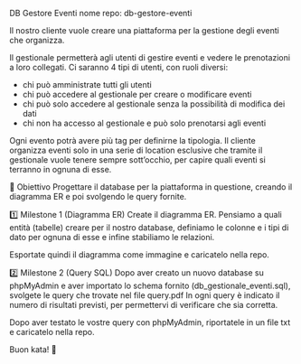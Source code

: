 DB Gestore Eventi
nome repo: db-gestore-eventi

Il nostro cliente vuole creare una  piattaforma per la gestione degli eventi che organizza.

Il gestionale permetterà agli utenti di gestire eventi  e vedere le prenotazioni a loro collegati. 
Ci saranno 4 tipi di utenti, con ruoli diversi: 
- chi può amministrate tutti gli utenti
- chi può accedere al gestionale per creare o modificare eventi
- chi può solo accedere al gestionale senza la possibilità di modifica dei dati
- chi non ha accesso al gestionale e può solo prenotarsi agli eventi

Ogni evento potrà avere più tag  per definirne la tipologia.
Il cliente organizza eventi solo in una serie di location esclusive che tramite il gestionale vuole tenere sempre sott’occhio, per capire quali eventi si terranno in ognuna di esse.

🎯 Obiettivo
Progettare il database per la piattaforma in questione, creando il diagramma ER  e poi svolgendo le query fornite.

1️⃣ Milestone 1 (Diagramma ER)
Create il diagramma ER. Pensiamo a quali entità (tabelle) creare per il nostro database, definiamo le colonne e i tipi di dato per ognuna di esse e infine stabiliamo le relazioni.

Esportate quindi il diagramma come immagine e caricatelo nella repo.

2️⃣ Milestone 2 (Query SQL)
Dopo aver creato un nuovo database su phpMyAdmin e aver importato lo schema fornito (db_gestionale_eventi.sql), svolgete le query che trovate nel file query.pdf
In ogni query è indicato il numero di risultati previsti, per permettervi di verificare che sia corretta.

Dopo aver testato le vostre query con phpMyAdmin, riportatele in un file txt e caricatelo nella repo.

Buon kata! 🥷